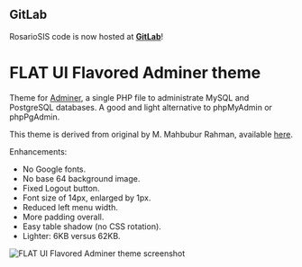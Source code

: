 GitLab
------

RosarioSIS code is now hosted at [**GitLab**](https://gitlab.com/francoisjacquet/adminer-theme-flat-ui)!

# FLAT UI Flavored Adminer theme

Theme for [Adminer](https://www.adminer.org/), a single PHP file to administrate MySQL and PostgreSQL databases. A good and light alternative to phpMyAdmin or phpPgAdmin.

This theme is derived from original by M. Mahbubur Rahman, available [here](https://raw.githubusercontent.com/vrana/adminer/master/designs/pappu687/adminer.css).

Enhancements:

- No Google fonts.
- No base 64 background image.
- Fixed Logout button.
- Font size of 14px, enlarged by 1px.
- Reduced left menu width.
- More padding overall.
- Easy table shadow (no CSS rotation).
- Lighter: 6KB versus 62KB.

![FLAT UI Flavored Adminer theme screenshot](https://raw.github.com/francoisjacquet/adminer-theme-flat-ui/master/screenshot.png)
